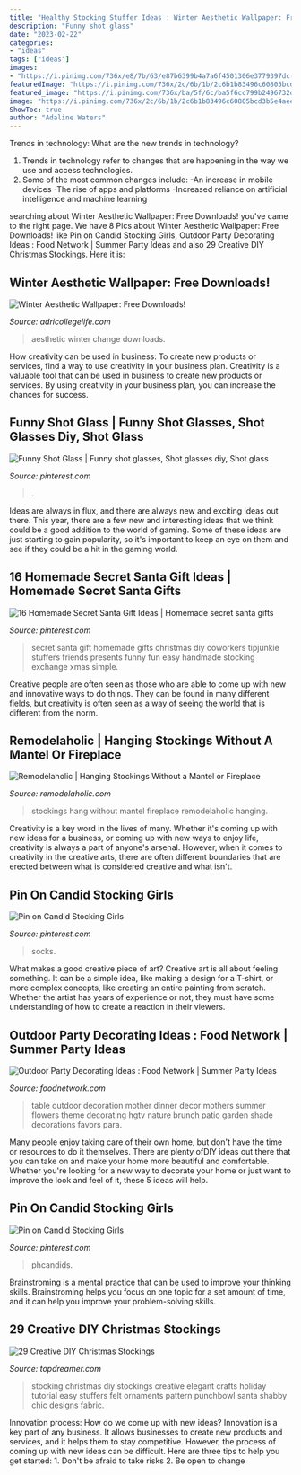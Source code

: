 ```yaml
---
title: "Healthy Stocking Stuffer Ideas : Winter Aesthetic Wallpaper: Free Downloads!"
description: "Funny shot glass"
date: "2023-02-22"
categories:
- "ideas"
tags: ["ideas"]
images:
- "https://i.pinimg.com/736x/e8/7b/63/e87b6399b4a7a6f4501306e3779397dc--christmas-stocking-stuffers-christmas-stockings.jpg"
featuredImage: "https://i.pinimg.com/736x/2c/6b/1b/2c6b1b83496c60805bcd3b5e4aee4a73.jpg"
featured_image: "https://i.pinimg.com/736x/ba/5f/6c/ba5f6cc799b2496732dbc94377246806.jpg"
image: "https://i.pinimg.com/736x/2c/6b/1b/2c6b1b83496c60805bcd3b5e4aee4a73.jpg"
ShowToc: true
author: "Adaline Waters"
---
```



Trends in technology: What are the new trends in technology?
1. Trends in technology refer to changes that are happening in the way we use and access technologies. 
2. Some of the most common changes include: 
-An increase in mobile devices 
-The rise of apps and platforms 
-Increased reliance on artificial intelligence and machine learning 

	

		
searching about Winter Aesthetic Wallpaper: Free Downloads! you've came to the right page. We have 8 Pics about Winter Aesthetic Wallpaper: Free Downloads! like Pin on Candid Stocking Girls, Outdoor Party Decorating Ideas : Food Network | Summer Party Ideas and also 29 Creative DIY Christmas Stockings. Here it is:
		
    
## Winter Aesthetic Wallpaper: Free Downloads!

<img loading=lazy src="https://adricollegelife.com/wp-content/uploads/2020/11/8-576x1024.png" onerror="this.onerror=null;this.src='https://tse2.mm.bing.net/th?id=OIP.XEuwLff2H6Z97kp9VBOkmgHaNK&amp;pid=15.1';" alt="Winter Aesthetic Wallpaper: Free Downloads!">

_Source: adricollegelife.com_

>aesthetic winter change downloads. 

	

How creativity can be used in business: To create new products or services, find a way to use creativity in your business plan.
Creativity is a valuable tool that can be used in business to create new products or services. By using creativity in your business plan, you can increase the chances for success.

    
## Funny Shot Glass | Funny Shot Glasses, Shot Glasses Diy, Shot Glass

<img loading=lazy src="https://i.pinimg.com/736x/2c/6b/1b/2c6b1b83496c60805bcd3b5e4aee4a73.jpg" onerror="this.onerror=null;this.src='https://tse4.mm.bing.net/th?id=OIP.cZM6obPtOkErMqY0Q1QdmwHaNi&amp;pid=15.1';" alt="Funny Shot Glass | Funny shot glasses, Shot glasses diy, Shot glass">

_Source: pinterest.com_

>. 

	

Ideas are always in flux, and there are always new and exciting ideas out there. This year, there are a few new and interesting ideas that we think could be a good addition to the world of gaming. Some of these ideas are just starting to gain popularity, so it's important to keep an eye on them and see if they could be a hit in the gaming world.

    
## 16 Homemade Secret Santa Gift Ideas | Homemade Secret Santa Gifts

<img loading=lazy src="https://i.pinimg.com/736x/e8/7b/63/e87b6399b4a7a6f4501306e3779397dc--christmas-stocking-stuffers-christmas-stockings.jpg" onerror="this.onerror=null;this.src='https://tse1.mm.bing.net/th?id=OIP.jn4noVIKX42N97MEydbv2AHaO7&amp;pid=15.1';" alt="16 Homemade Secret Santa Gift Ideas | Homemade secret santa gifts">

_Source: pinterest.com_

>secret santa gift homemade gifts christmas diy coworkers tipjunkie stuffers friends presents funny fun easy handmade stocking exchange xmas simple. 

	

Creative people are often seen as those who are able to come up with new and innovative ways to do things. They can be found in many different fields, but creativity is often seen as a way of seeing the world that is different from the norm.

    
## Remodelaholic | Hanging Stockings Without A Mantel Or Fireplace

<img loading=lazy src="https://www.remodelaholic.com/wp-content/uploads/2014/11/STockings-featured.jpg" onerror="this.onerror=null;this.src='https://tse4.mm.bing.net/th?id=OIP.k3L7TQuJC5k1zz73RLtOHAHaDt&amp;pid=15.1';" alt="Remodelaholic | Hanging Stockings Without a Mantel or Fireplace">

_Source: remodelaholic.com_

>stockings hang without mantel fireplace remodelaholic hanging. 

	

Creativity is a key word in the lives of many. Whether it's coming up with new ideas for a business, or coming up with new ways to enjoy life, creativity is always a part of anyone's arsenal. However, when it comes to creativity in the creative arts, there are often different boundaries that are erected between what is considered creative and what isn't.

    
## Pin On Candid Stocking Girls

<img loading=lazy src="https://i.pinimg.com/736x/ba/5f/6c/ba5f6cc799b2496732dbc94377246806.jpg" onerror="this.onerror=null;this.src='https://tse1.mm.bing.net/th?id=OIP.rqwSVyOxsA-ZmA5LRYOAWQHaNK&amp;pid=15.1';" alt="Pin on Candid Stocking Girls">

_Source: pinterest.com_

>socks. 

	

What makes a good creative piece of art?
Creative art is all about feeling something. It can be a simple idea, like making a design for a T-shirt, or more complex concepts, like creating an entire painting from scratch. Whether the artist has years of experience or not, they must have some understanding of how to create a reaction in their viewers.

    
## Outdoor Party Decorating Ideas : Food Network | Summer Party Ideas

<img loading=lazy src="http://food.fnr.sndimg.com/content/dam/images/food/fullset/2012/4/10/0/summerparties_party-ready-spaces2_s3x4.jpg.rend.hgtvcom.966.1288.suffix/1371606335373.jpeg" onerror="this.onerror=null;this.src='https://tse4.mm.bing.net/th?id=OIP.I0lodmXBbS8rC0iKudH0JgHaJ4&amp;pid=15.1';" alt="Outdoor Party Decorating Ideas : Food Network | Summer Party Ideas">

_Source: foodnetwork.com_

>table outdoor decoration mother dinner decor mothers summer flowers theme decorating hgtv nature brunch patio garden shade decorations favors para. 

	

Many people enjoy taking care of their own home, but don't have the time or resources to do it themselves. There are plenty ofDIY ideas out there that you can take on and make your home more beautiful and comfortable. Whether you're looking for a new way to decorate your home or just want to improve the look and feel of it, these 5 ideas will help.

    
## Pin On Candid Stocking Girls

<img loading=lazy src="https://i.pinimg.com/736x/7e/80/39/7e8039f4d927d5170fd0cff2ae9fc7e8.jpg" onerror="this.onerror=null;this.src='https://tse1.mm.bing.net/th?id=OIP.HWLUg9nar9Pphq3J6o4CzgHaJ3&amp;pid=15.1';" alt="Pin on Candid Stocking Girls">

_Source: pinterest.com_

>phcandids. 

	

Brainstroming is a mental practice that can be used to improve your thinking skills. Brainstroming helps you focus on one topic for a set amount of time, and it can help you improve your problem-solving skills.

    
## 29 Creative DIY Christmas Stockings

<img loading=lazy src="http://www.topdreamer.com/wp-content/uploads/2013/11/DIY-Christmas-stocking3-634x953.jpg" onerror="this.onerror=null;this.src='https://tse4.mm.bing.net/th?id=OIP.ls0_VClE0toA3-pXtx36iAHaLI&amp;pid=15.1';" alt="29 Creative DIY Christmas Stockings">

_Source: topdreamer.com_

>stocking christmas diy stockings creative elegant crafts holiday tutorial easy stuffers felt ornaments pattern punchbowl santa shabby chic designs fabric. 

	

Innovation process: How do we come up with new ideas?
Innovation is a key part of any business. It allows businesses to create new products and services, and it helps them to stay competitive. However, the process of coming up with new ideas can be difficult. Here are three tips to help you get started: 1. Don't be afraid to take risks 2. Be open to change 
